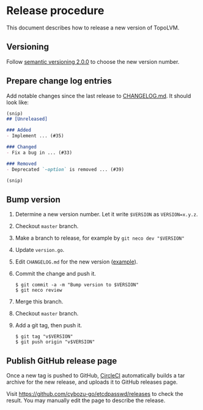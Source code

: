 Release procedure
=================

This document describes how to release a new version of TopoLVM.

Versioning
----------

Follow [semantic versioning 2.0.0][semver] to choose the new version number.

Prepare change log entries
--------------------------

Add notable changes since the last release to [CHANGELOG.md](CHANGELOG.md).
It should look like:

```markdown
(snip)
## [Unreleased]

### Added
- Implement ... (#35)

### Changed
- Fix a bug in ... (#33)

### Removed
- Deprecated `-option` is removed ... (#39)

(snip)
```

Bump version
------------

1. Determine a new version number.  Let it write `$VERSION` as `VERSION=x.y.z`.
2. Checkout `master` branch.
3. Make a branch to release, for example by `git neco dev "$VERSION"`
4. Update `version.go`.
5. Edit `CHANGELOG.md` for the new version ([example][]).
6. Commit the change and push it.

    ```console
    $ git commit -a -m "Bump version to $VERSION"
    $ git neco review
    ```

7. Merge this branch.
8. Checkout `master` branch.
9. Add a git tag, then push it.

    ```console
    $ git tag "v$VERSION"
    $ git push origin "v$VERSION"
    ```

Publish GitHub release page
---------------------------

Once a new tag is pushed to GitHub, [CircleCI][] automatically
builds a tar archive for the new release, and uploads it to GitHub
releases page.

Visit https://github.com/cybozu-go/etcdpasswd/releases to check
the result.  You may manually edit the page to describe the release.

[semver]: https://semver.org/spec/v2.0.0.html
[example]: https://github.com/cybozu-go/etcdpasswd/commit/77d95384ac6c97e7f48281eaf23cb94f68867f79
[CircleCI]: https://circleci.com/gh/cybozu-go/topolvm
